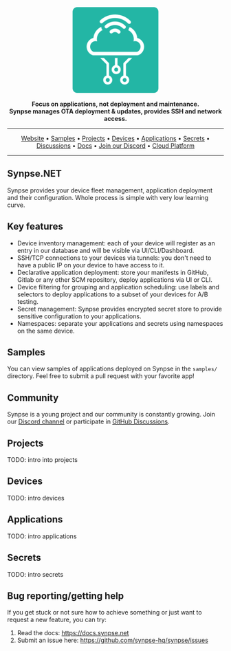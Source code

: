 <div align="center">

<img src="https://github.com/synpse-hq/synpse/blob/main/assets/logo.png" width="200px">
<br>

**Focus on applications, not deployment and maintenance.    
Synpse manages OTA deployment & updates, provides SSH and network access.**

---

<p align="center">
  <a href="https://synpse.net">Website</a> •
  <a href="#samples">Samples</a> •
  <a href="#projects">Projects</a> •
  <a href="#devices">Devices</a> •
  <a href="#applications">Applications</a> •
  <a href="#secrets">Secrets</a> •
  <a href="https://github.com/synpse-hq/synpse/discussions">Discussions</a> •  
  <a href="https://docs.synpse.net">Docs</a> •  
  <a href="https://discord.gg/dkgN4vVNdm">Join our Discord</a> •
  <a href="https://cloud.synpse.net/">Cloud Platform</a>
</p>

</div>

---

## Synpse.NET

Synpse provides your device fleet management, application deployment and their configuration. Whole process is simple with very low learning curve.

## Key features

- Device inventory management: each of your device will register as an entry in our database and will be visible via UI/CLI/Dashboard.
- SSH/TCP connections to your devices via tunnels: you don't need to have a public IP on your device to have access to it.
- Declarative application deployment: store your manifests in GitHub, Gitlab or any other SCM repository, deploy applications via UI or CLI.
- Device filtering for grouping and application scheduling: use labels and selectors to deploy applications to a subset of your devices for A/B testing.
- Secret management: Synpse provides encrypted secret store to provide sensitive configuration to your applications.
- Namespaces: separate your applications and secrets using namespaces on the same device.


## Samples

You can view samples of applications deployed on Synpse in the `samples/` directory. Feel free to submit a pull request with your favorite app!

## Community

Synpse is a young project and our community is constantly growing. Join our [Discord channel](https://discord.gg/dkgN4vVNdm) or participate in [GitHub Discussions](https://github.com/synpse-hq/synpse/discussions). 

## Projects

TODO: intro into projects

## Devices

TODO: intro devices

## Applications

TODO: intro applications

## Secrets

TODO: intro secrets

## Bug reporting/getting help

If you get stuck or not sure how to achieve something or just want to request a new feature, you can try:

1. Read the docs: https://docs.synpse.net
2. Submit an issue here: https://github.com/synpse-hq/synpse/issues
